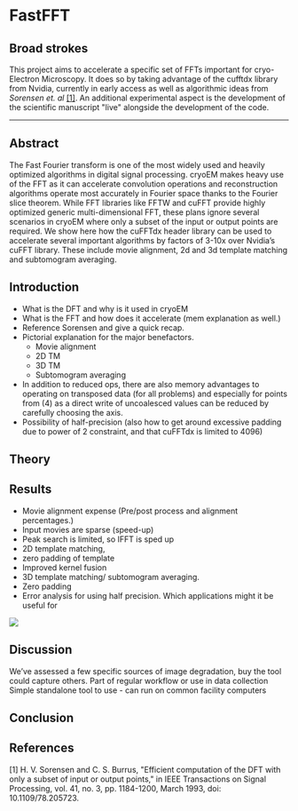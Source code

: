 # FastFFT

## Broad strokes

This project aims to accelerate a specific set of FFTs important for cryo-Electron Microscopy. It does so by taking advantage of the cufftdx library from Nvidia, currently in early access as well as algorithmic ideas from *Sorensen et. al* [[1]](#1). An additional experimental aspect is the development of the scientific manuscript "live" alongside the development of the code. 



---

## Abstract

The Fast Fourier transform is one of the most widely used and heavily optimized algorithms in digital signal processing. cryoEM makes heavy use of the FFT as it can accelerate convolution operations and reconstruction algorithms operate most accurately in Fourier space thanks to the Fourier slice theorem. While FFT libraries like FFTW and cuFFT provide highly optimized generic multi-dimensional FFT, these plans ignore several scenarios in cryoEM where only a subset of the input or output points are required. We show here how the cuFFTdx header library can be used to accelerate several important algorithms by factors of 3-10x over Nvidia’s cuFFT library. These include movie alignment, 2d and 3d template matching and subtomogram averaging.

## Introduction


- What is the DFT and why is it used in cryoEM
- What is the FFT and how does it accelerate (mem explanation as well.)
- Reference Sorensen and give  a quick recap.
- Pictorial explanation for the major benefactors.
  - Movie alignment
  - 2D TM
  - 3D TM
  - Subtomogram averaging
- In addition to reduced ops, there are also memory advantages to operating on transposed data (for all problems) and especially for points from (4) as a direct write of uncoalesced values can be reduced by carefully choosing the axis.
- Possibility of half-precision (also how to get around excessive padding due to power of 2 constraint, and that cuFFTdx is limited to 4096)


## Theory

## Results

- Movie alignment expense (Pre/post process and alignment percentages.)
- Input movies are sparse (speed-up)
- Peak search is limited, so IFFT is sped up
- 2D template matching, 
- zero padding of template
- Improved kernel fusion
- 3D template matching/ subtomogram averaging.
- Zero padding
- Error analysis for using half precision. Which applications might it be useful for


<img src="https://render.githubusercontent.com/render/math?math=\sum_{n=0}^{N-1} e^{i \pi} = -1">

## Discussion

We’ve assessed a few specific sources of image degradation, buy the tool could capture others.
Part of regular workflow or use in data collection
Simple standalone tool to use - can run on common facility computers

## Conclusion

## References

<a id="1">[1]</a> 
H. V. Sorensen and C. S. Burrus, "Efficient computation of the DFT with only a subset of input or output points," in IEEE Transactions on Signal Processing, vol. 41, no. 3, pp. 1184-1200, March 1993, doi: 10.1109/78.205723.


